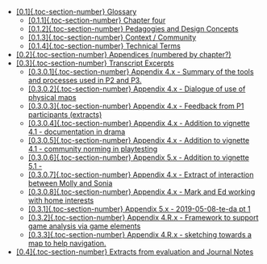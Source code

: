 -   [[0.1]{.toc-section-number} Glossary](#glossary)
    -   [[0.1.1]{.toc-section-number} Chapter four](#chapter-four)
    -   [[0.1.2]{.toc-section-number} Pedagogies and Design
        Concepts](#pedagogies-and-design-concepts)
    -   [[0.1.3]{.toc-section-number} Context /
        Community](#context-community)
    -   [[0.1.4]{.toc-section-number} Technical Terms](#technical-terms)
-   [[0.2]{.toc-section-number} Appendices (numbered by
    chapter?)](#appendices-numbered-by-chapter)
-   [[0.3]{.toc-section-number} Transcript
    Excerpts](#transcript-excerpts)
    -   [[0.3.0.1]{.toc-section-number} Appendix 4.x - Summary of the
        tools and processes used in P2 and
        P3.](#appendix-4.x---summary-of-the-tools-and-processes-used-in-p2-and-p3.)
    -   [[0.3.0.2]{.toc-section-number} Appendix 4.x - Dialogue of use
        of physical
        maps](#appendix-4.x---dialogue-of-use-of-physical-maps)
    -   [[0.3.0.3]{.toc-section-number} Appendix 4.x - Feedback from P1
        participants
        (extracts)](#appendix-4.x---feedback-from-p1-participants-extracts)
    -   [[0.3.0.4]{.toc-section-number} Appendix 4.x - Addition to
        vignette 4.1 - documentation in
        drama](#appendix-4.x---addition-to-vignette-4.1---documentation-in-drama)
    -   [[0.3.0.5]{.toc-section-number} Appendix 4.x - Addition to
        vignette 4.1 - community norming in
        playtesting](#appendix-4.x---addition-to-vignette-4.1---community-norming-in-playtesting)
    -   [[0.3.0.6]{.toc-section-number} Appendix 5.x - Addition to
        vignette 5.1 -](#appendix-5.x---addition-to-vignette-5.1--)
    -   [[0.3.0.7]{.toc-section-number} Appendix 4.x - Extract of
        interaction between Molly and
        Sonia](#appendix-4.x---extract-of-interaction-between-molly-and-sonia)
    -   [[0.3.0.8]{.toc-section-number} Appendix 4.x - Mark and Ed
        working with home
        interests](#appendix-4.x---mark-and-ed-working-with-home-interests)
    -   [[0.3.1]{.toc-section-number} Appendix 5.x - 2019-05-08-te-da pt
        1](#appendix-5.x---2019-05-08-te-da-pt-1)
    -   [[0.3.2]{.toc-section-number} Appendix 4.R.x - Framework to
        support game analysis via game
        elements](#appendix-4.r.x---framework-to-support-game-analysis-via-game-elements)
    -   [[0.3.3]{.toc-section-number} Appendix 4.R.x - sketching towards
        a map to help
        navigation.](#appendix-4.r.x---sketching-towards-a-map-to-help-navigation.)
-   [[0.4]{.toc-section-number} Extracts from evaluation and Journal
    Notes](#extracts-from-evaluation-and-journal-notes)
